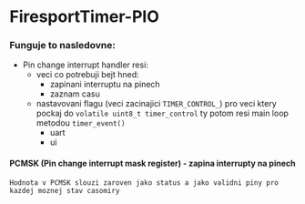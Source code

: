 # FiresportTimer-PIO
### Funguje to nasledovne:
- Pin change interrupt handler resi: 
  - veci co potrebuji bejt hned:
    - zapinani interruptu na pinech
    - zaznam casu
  - nastavovani flagu (veci zacinajici `TIMER_CONTROL_`) pro veci ktery pockaj do `volatile uint8_t timer_control` ty potom resi main loop metodou `timer_event()`
    - uart
    - ui

#### PCMSK (Pin change interrupt mask register) - zapina interrupty na pinech
    Hodnota v PCMSK slouzi zaroven jako status a jako validni piny pro kazdej moznej stav casomiry
